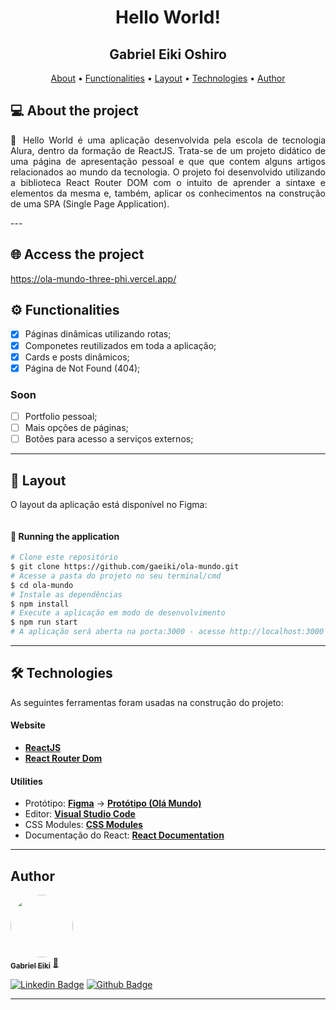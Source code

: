 <h1 align="center">
    Hello World!
</h1>

<h2 align="center">
Gabriel Eiki Oshiro
</h2>

<p align="center">
 <a href="#-about-the-project">About</a> •
 <a href="#-functionalities">Functionalities</a> •
 <a href="#-layout">Layout</a> •
 <a href="#-technologies">Technologies</a> •
 <a href="#-author">Author</a>  
 <!-- <a href="#user-content--licença">Licence</a> -->
</p>


## 💻 About the project
<p align="justify">
🚀 Hello World é uma aplicação desenvolvida pela escola de tecnologia Alura, dentro da formação de ReactJS. Trata-se de um projeto didático de uma página de apresentação pessoal e que que contem alguns artigos relacionados ao mundo da tecnologia. O projeto foi desenvolvido utilizando a biblioteca React Router DOM com o intuito de aprender a sintaxe e elementos da mesma e, também, aplicar os conhecimentos na construção de uma SPA (Single Page Application).
</p>
---

## 🌐 Access the project
https://ola-mundo-three-phi.vercel.app/

## ⚙️ Functionalities

- [x] Páginas dinâmicas utilizando rotas;
- [x] Componetes reutilizados em toda a aplicação;
- [x] Cards e posts dinâmicos;
- [x] Página de Not Found (404);

### Soon

- [ ] Portfolio pessoal;
- [ ] Mais opções de páginas;
- [ ] Botões para acesso a serviços externos;

---

## 🎨 Layout

O layout da aplicação está disponível no Figma:

<a href="https://www.figma.com/file/nDTrIQxTu6aldQG0o0iAbj/Ol%C3%A1%2C-Mundo!---Projeto-React%3A-router?node-id=38%3A717&t=xpmwOGTCDZJpuaWi-0">
  <img alt="" src="https://img.shields.io/badge/Acessar%20Layout%20-Figma-%2304D361">
</a>

#### 🧭 Running the application

```bash
# Clone este repositório
$ git clone https://github.com/gaeiki/ola-mundo.git
# Acesse a pasta do projeto no seu terminal/cmd
$ cd ola-mundo
# Instale as dependências
$ npm install
# Execute a aplicação em modo de desenvolvimento
$ npm run start
# A aplicação será aberta na porta:3000 - acesse http://localhost:3000
```
---

## 🛠 Technologies

As seguintes ferramentas foram usadas na construção do projeto:

#### **Website**

- **[ReactJS](https://reactjs.org/)**
- **[React Router Dom](https://reactrouter.com/en/main)**

#### **Utilities**

- Protótipo: **[Figma](https://www.figma.com/)** → **[Protótipo (Olá Mundo)](https://www.figma.com/file/nDTrIQxTu6aldQG0o0iAbj/Ol%C3%A1%2C-Mundo!---Projeto-React%3A-router?node-id=38%3A717&t=xpmwOGTCDZJpuaWi-0)**
- Editor: **[Visual Studio Code](https://code.visualstudio.com/)**
- CSS Modules: **[CSS Modules](https://github.com/css-modules/css-modules)**
- Documentação do React: **[React Documentation](https://create-react-app.dev/docs/adding-a-stylesheet/)**

---

## Author

<a href="https://www.instagram.com/gaeiki/">
 <img style="border-radius: 100%;" src="https://avatars.githubusercontent.com/u/64814663?v=4" width="100px;" alt=""/>
 <br />
 <sub><b>Gabriel Eiki</b></sub></a> <a href="https://www.linkedin.com/in/gabriel-eiki-oshiro-07b324b0/" title="Gabriel Eiki Oshiro">🚀</a>
 <br />

[![Linkedin Badge](https://img.shields.io/badge/-GabrielEiki-blue?style=flat-square&logo=Linkedin&logoColor=white&link=https://www.linkedin.com/in/ne%C3%ADlton-seguins-bb8786a6/)](https://www.linkedin.com/in/gabriel-eiki-oshiro-07b324b0/)
[![Github Badge](https://img.shields.io/badge/-GabrielEiki-161b22?style=flat-square&logo=Github&logoColor=white&link=https://github.com/gaeiki)](https://github.com/gaeiki)

---

<!-- ## 📝 Licença

Desenvolvido por [Alura](https://www.alura.com.br/).

--- -->
